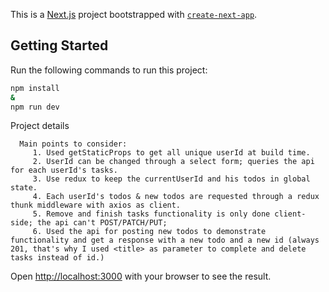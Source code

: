 This is a [Next.js](https://nextjs.org/) project bootstrapped with [`create-next-app`](https://github.com/vercel/next.js/tree/canary/packages/create-next-app).

## Getting Started

Run the following commands to run this project:

```bash
npm install
&
npm run dev

```
   Project details

      Main points to consider:
         1. Used getStaticProps to get all unique userId at build time.
         2. UserId can be changed through a select form; queries the api for each userId's tasks.
         3. Use redux to keep the currentUserId and his todos in global state.
         4. Each userId's todos & new todos are requested through a redux thunk middleware with axios as client.
         5. Remove and finish tasks functionality is only done client-side; the api can't POST/PATCH/PUT;
         6. Used the api for posting new todos to demonstrate functionality and get a response with a new todo and a new id (always 201, that's why I used <title> as parameter to complete and delete tasks instead of id.)

Open [http://localhost:3000](http://localhost:3000) with your browser to see the result.
